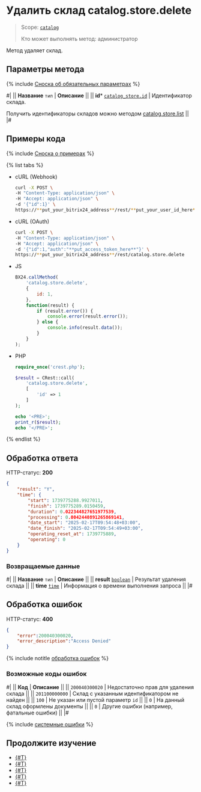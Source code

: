 # Удалить склад catalog.store.delete

> Scope: [`catalog`](../../scopes/permissions.md)
>
> Кто может выполнять метод: администратор

Метод удаляет склад.

## Параметры метода

{% include [Сноска об обязательных параметрах](../../../_includes/required.md) %}

#|
|| **Название**
`тип` | **Описание** ||
|| **id***
[`catalog_store.id`](../data-types.md#catalog_store) | Идентификатор склада.

Получить идентификаторы складов можно методом [catalog.store.list](./catalog-store-list.md) ||
|#

## Примеры кода

{% include [Сноска о примерах](../../../_includes/examples.md) %}

{% list tabs %}

- cURL (Webhook)

    ```bash
    curl -X POST \
    -H "Content-Type: application/json" \
    -H "Accept: application/json" \
    -d '{"id":1}' \
    https://**put_your_bitrix24_address**/rest/**put_your_user_id_here**/**put_your_webbhook_here**/catalog.store.delete
    ```

- cURL (OAuth)

    ```bash
    curl -X POST \
    -H "Content-Type: application/json" \
    -H "Accept: application/json" \
    -d '{"id":1,"auth":"**put_access_token_here**"}' \
    https://**put_your_bitrix24_address**/rest/catalog.store.delete
    ```

- JS

    ```js
    BX24.callMethod(
        'catalog.store.delete',
        {
            id: 1,
        },
        function(result) {
            if (result.error()) {
                console.error(result.error());
            } else {
                console.info(result.data());
            }
        }
    );
    ```

- PHP

    ```php
    require_once('crest.php');

    $result = CRest::call(
        'catalog.store.delete',
        [
            'id' => 1
        ]
    );

    echo '<PRE>';
    print_r($result);
    echo '</PRE>';
    ```

{% endlist %}

## Обработка ответа

HTTP-статус: **200**

```json
{
    "result": "Y",
    "time": {
        "start": 1739775288.9927011,
        "finish": 1739775289.0150459,
        "duration": 0.022344827651977539,
        "processing": 0.0042440891265869141,
        "date_start": "2025-02-17T09:54:48+03:00",
        "date_finish": "2025-02-17T09:54:49+03:00",
        "operating_reset_at": 1739775889,
        "operating": 0
    }
}
```

### Возвращаемые данные

#|
|| **Название**
`тип` | **Описание** ||
|| **result**
[`boolean`](../../data-types.md) | Результат удаления склада ||
|| **time**
[`time`](../../data-types.md#time) | Информация о времени выполнения запроса ||
|#

## Обработка ошибок

HTTP-статус: **400**

```json
{	
    "error":200040300020,
    "error_description":"Access Denied"
}
```

{% include notitle [обработка ошибок](../../../_includes/error-info.md) %}

### Возможные коды ошибок

#|
|| **Код** | **Описание** ||
|| `200040300020` | Недостаточно прав для удаления склада ||
|| `201100000000` | Склад с указанным идентификатором не найден ||
|| `100` | Не указан или пустой параметр `id` ||
|| `0` | На данный склад оформлены документы || 
|| `0` | Другие ошибки (например, фатальные ошибки) || 
|#

{% include [системные ошибки](../../../_includes/system-errors.md) %}

## Продолжите изучение 

- [{#T}](./catalog-store-add.md)
- [{#T}](./catalog-store-update.md)
- [{#T}](./catalog-store-get.md)
- [{#T}](./catalog-store-list.md)
- [{#T}](./catalog-store-get-fields.md)

